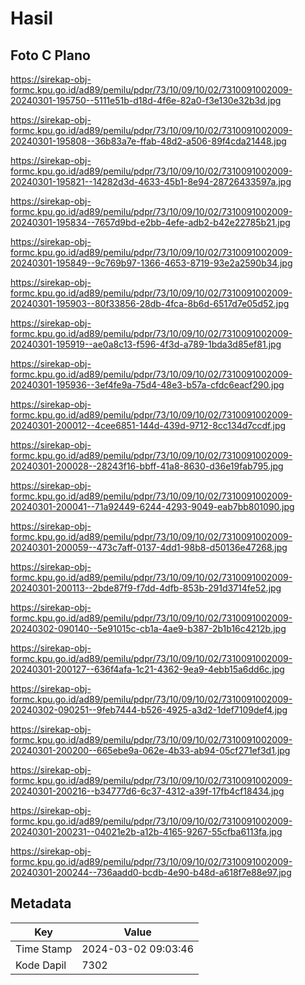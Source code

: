 # Hasil

## Foto C Plano

https://sirekap-obj-formc.kpu.go.id/ad89/pemilu/pdpr/73/10/09/10/02/7310091002009-20240301-195750--5111e51b-d18d-4f6e-82a0-f3e130e32b3d.jpg

https://sirekap-obj-formc.kpu.go.id/ad89/pemilu/pdpr/73/10/09/10/02/7310091002009-20240301-195808--36b83a7e-ffab-48d2-a506-89f4cda21448.jpg

https://sirekap-obj-formc.kpu.go.id/ad89/pemilu/pdpr/73/10/09/10/02/7310091002009-20240301-195821--14282d3d-4633-45b1-8e94-28726433597a.jpg

https://sirekap-obj-formc.kpu.go.id/ad89/pemilu/pdpr/73/10/09/10/02/7310091002009-20240301-195834--7657d9bd-e2bb-4efe-adb2-b42e22785b21.jpg

https://sirekap-obj-formc.kpu.go.id/ad89/pemilu/pdpr/73/10/09/10/02/7310091002009-20240301-195849--9c769b97-1366-4653-8719-93e2a2590b34.jpg

https://sirekap-obj-formc.kpu.go.id/ad89/pemilu/pdpr/73/10/09/10/02/7310091002009-20240301-195903--80f33856-28db-4fca-8b6d-6517d7e05d52.jpg

https://sirekap-obj-formc.kpu.go.id/ad89/pemilu/pdpr/73/10/09/10/02/7310091002009-20240301-195919--ae0a8c13-f596-4f3d-a789-1bda3d85ef81.jpg

https://sirekap-obj-formc.kpu.go.id/ad89/pemilu/pdpr/73/10/09/10/02/7310091002009-20240301-195936--3ef4fe9a-75d4-48e3-b57a-cfdc6eacf290.jpg

https://sirekap-obj-formc.kpu.go.id/ad89/pemilu/pdpr/73/10/09/10/02/7310091002009-20240301-200012--4cee6851-144d-439d-9712-8cc134d7ccdf.jpg

https://sirekap-obj-formc.kpu.go.id/ad89/pemilu/pdpr/73/10/09/10/02/7310091002009-20240301-200028--28243f16-bbff-41a8-8630-d36e19fab795.jpg

https://sirekap-obj-formc.kpu.go.id/ad89/pemilu/pdpr/73/10/09/10/02/7310091002009-20240301-200041--71a92449-6244-4293-9049-eab7bb801090.jpg

https://sirekap-obj-formc.kpu.go.id/ad89/pemilu/pdpr/73/10/09/10/02/7310091002009-20240301-200059--473c7aff-0137-4dd1-98b8-d50136e47268.jpg

https://sirekap-obj-formc.kpu.go.id/ad89/pemilu/pdpr/73/10/09/10/02/7310091002009-20240301-200113--2bde87f9-f7dd-4dfb-853b-291d3714fe52.jpg

https://sirekap-obj-formc.kpu.go.id/ad89/pemilu/pdpr/73/10/09/10/02/7310091002009-20240302-090140--5e91015c-cb1a-4ae9-b387-2b1b16c4212b.jpg

https://sirekap-obj-formc.kpu.go.id/ad89/pemilu/pdpr/73/10/09/10/02/7310091002009-20240301-200127--636f4afa-1c21-4362-9ea9-4ebb15a6dd6c.jpg

https://sirekap-obj-formc.kpu.go.id/ad89/pemilu/pdpr/73/10/09/10/02/7310091002009-20240302-090251--9feb7444-b526-4925-a3d2-1def7109def4.jpg

https://sirekap-obj-formc.kpu.go.id/ad89/pemilu/pdpr/73/10/09/10/02/7310091002009-20240301-200200--665ebe9a-062e-4b33-ab94-05cf271ef3d1.jpg

https://sirekap-obj-formc.kpu.go.id/ad89/pemilu/pdpr/73/10/09/10/02/7310091002009-20240301-200216--b34777d6-6c37-4312-a39f-17fb4cf18434.jpg

https://sirekap-obj-formc.kpu.go.id/ad89/pemilu/pdpr/73/10/09/10/02/7310091002009-20240301-200231--04021e2b-a12b-4165-9267-55cfba6113fa.jpg

https://sirekap-obj-formc.kpu.go.id/ad89/pemilu/pdpr/73/10/09/10/02/7310091002009-20240301-200244--736aadd0-bcdb-4e90-b48d-a618f7e88e97.jpg


## Metadata

| Key        | Value               |
| ---------- | ------------------- |
| Time Stamp | 2024-03-02 09:03:46 |
| Kode Dapil | 7302                |



